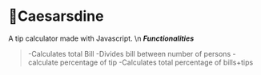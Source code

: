 # 🍎Caesarsdine
A tip calculator made with Javascript.
\n
***Functionalities***
> -Calculates total Bill
> -Divides bill between number of persons
> -calculate percentage of tip
> -Calculates total percentage of bills+tips
